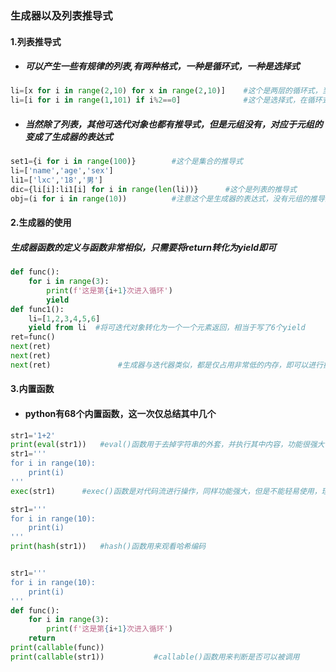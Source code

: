 ### 生成器以及列表推导式

#### 1.列表推导式

+ ##### 可以产生一些有规律的列表,有两种格式，一种是循环式，一种是选择式

```python
li=[x for i in range(2,10) for x in range(2,10)]	#这个是两层的循环式，当循环为三层及以上													时，不建议使用列表的推导式
li=[i for i in range(1,101) if i%2==0]				#这个是选择式，在循环式的后面加上选择条													件即可
```

+ ##### 当然除了列表，其他可迭代对象也都有推导式，但是元组没有，对应于元组的变成了生成器的表达式

```python
set1={i for i in range(100)}		#这个是集合的推导式
li=['name','age','sex']
li1=['lxc','18','男']
dic={li[i]:li1[i] for i in range(len(li))}		#这个是列表的推导式
obj=(i for i in range(10))			#注意这个是生成器的表达式，没有元组的推导式
```

#### 2.生成器的使用

##### 生成器函数的定义与函数非常相似，只需要将return转化为yield即可

```python
def func():
    for i in range(3):
        print(f'这是第{i+1}次进入循环')
        yield
def func1():
    li=[1,2,3,4,5,6]
    yield from li  #将可迭代对象转化为一个一个元素返回，相当于写了6个yield
ret=func()
next(ret)
next(ret)
next(ret)				#生成器与迭代器类似，都是仅占用非常低的内存，即可以进行操作，每一次使用						next都会使函数执行一次
```

#### 3.内置函数

+ #### python有68个内置函数，这一次仅总结其中几个

```python
str1='1+2'
print(eval(str1))	#eval()函数用于去掉字符串的外套，并执行其中内容，功能很强大，但是不安全，容易被黑客利用，所以尽量不适用，尤其是对网络传输过来的数据
str1='''
for i in range(10):
    print(i)
'''
exec(str1)		#exec()函数是对代码流进行操作，同样功能强大，但是不能轻易使用，理由同上

str1='''
for i in range(10):
    print(i)
'''
print(hash(str1))	#hash()函数用来观看哈希编码


str1='''
for i in range(10):
    print(i)
'''
def func():
    for i in range(3):
        print(f'这是第{i+1}次进入循环')
    return
print(callable(func))
print(callable(str1))			#callable()函数用来判断是否可以被调用


```
